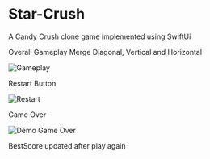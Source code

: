 # Star-Crush
A Candy Crush clone game implemented using SwiftUi


Overall Gameplay Merge Diagonal, Vertical and Horizontal

![Gameplay](https://user-images.githubusercontent.com/90476509/168251062-52915433-179a-440f-a389-01047eb0b7f7.gif)


Restart Button 

![Restart](https://user-images.githubusercontent.com/90476509/168251109-570956e7-3fcf-4c4e-983c-e74dbb30061b.gif)


Game Over

![Demo Game Over](https://user-images.githubusercontent.com/90476509/168251135-66867517-e93e-41a3-bf9a-452f3ee7d123.gif)

BestScore updated after play again
